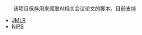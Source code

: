 　　该项目保存用来爬取AI相关会议论文的脚本，目前支持
- [JMLR](http://proceedings.mlr.press/)
- [NIPS](https://papers.nips.cc/)